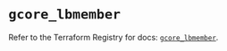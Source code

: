 # `gcore_lbmember`

Refer to the Terraform Registry for docs: [`gcore_lbmember`](https://registry.terraform.io/providers/g-core/gcorelabs/0.3.63/docs/resources/gcore_lbmember).
